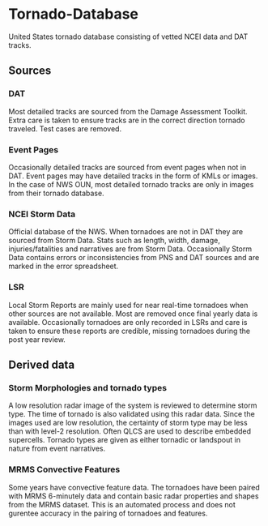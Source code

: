 # Tornado-Database
United States tornado database consisting of vetted NCEI data and DAT tracks.

## Sources
### DAT
Most detailed tracks are sourced from the Damage Assessment Toolkit. Extra care is taken to ensure tracks are in the correct direction tornado traveled. Test cases are removed.

### Event Pages
Occasionally detailed tracks are sourced from event pages when not in DAT. Event pages may have detailed tracks in the form of KMLs or images. In the case of NWS OUN, most detailed tornado tracks are only in images from their tornado database.

### NCEI Storm Data
Official database of the NWS. When tornadoes are not in DAT they are sourced from Storm Data. Stats such as length, width, damage, injuries/fatalities and narratives are from Storm Data. Occasionally Storm Data contains errors or inconsistencies from PNS and DAT sources and are marked in the error spreadsheet.

### LSR
Local Storm Reports are mainly used for near real-time tornadoes when other sources are not available. Most are removed once final yearly data is available. Occasionally tornadoes are only recorded in LSRs and care is taken to ensure these reports are credible, missing tornadoes during the post year review.

## Derived data
### Storm Morphologies and tornado types
A low resolution radar image of the system is reviewed to determine storm type. The time of tornado is also validated using this radar data. Since the images used are low resolution, the certainty of storm type may be less than with level-2 resolution. Often QLCS are used to describe embedded supercells. Tornado types are given as either tornadic or landspout in nature from event narratives.

### MRMS Convective Features
Some years have convective feature data. The tornadoes have been paired with MRMS 6-minutely data and contain basic radar properties and shapes from the MRMS dataset. This is an automated process and does not gurentee accuracy in the pairing of tornadoes and features.
